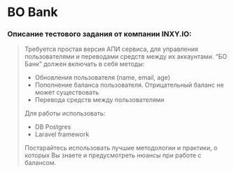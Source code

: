 # BO Bank

### Описание тестового задания от компании INXY.IO:

> Требуется простая версия АПИ сервиса, для управления пользователями и переводами средств между их аккаунтами.
> “БО Банк” должен включать в себя методы:
>
> - Обновления пользователя (name, email, age)
> - Пополнение баланса пользователя. Отрицательный баланс не может существовать
> - Перевода средств между пользователями
>
> Для работы использовать:
> - DB Postgres
> - Laravel framework
>
> Постарайтесь использовать лучшие методологии и практики, о которых Вы знаете и предусмотреть нюансы при работе с
> балансом.

